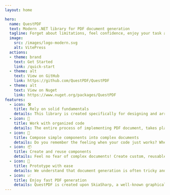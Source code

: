 ```yaml
---
layout: home

hero:
  name: QuestPDF
  text: Modern .NET library for PDF document generation
  tagline: Forget about limitations, feel confidence, enjoy your task and efficiently deliver professional products.
  image:
    src: /images/logo-modern.svg
    alt: VitePress
  actions:
  - theme: brand
    text: Get Started
    link: /quick-start
  - theme: alt
    text: View on GitHub
    link: https://github.com/QuestPDF/QuestPDF
  - theme: alt
    text: View on Nuget
    link: https://www.nuget.org/packages/QuestPDF
features:
  - icon: 🛠️
    title: Rely on solid fundamentals
    details: This library is created specifically for designing and arranging document layouts, with full paging support. Alternative solutions, such as HTML-based converters, are not designed for this purpose and therefore are often unpredictable and do not produce desired results.
  - icon: 📂
    title: Work with organized code
    details: The entire process of implementing PDF document, takes place in your code. Free yourself from slow visual designers and strange technological limitations. Follow simple yet highly effective approaches to create maintainable, high-quality code.
  - icon: 📰
    title: Compose simple components into complex documents
    details: Do you remember the feeling when your code just works? When your ideas are becoming real without any effort? Working with simple, easy to understand, self-explanatory and highly composable layout elements is the key here!
  - icon: 📦
    title: Create and reuse components
    details: Feel no fear of complex documents! Create custom, reusable components and divide the document's layout into easy to maintain pieces. Inject data to customize content and use slots to enhance composability. Decide how complex approaches your solution needs and follow the best path.
  - icon: 📝
    title: Prototype with ease
    details: We understand that document generation is often tricky and require multiple iterations. The library offers additional prototyping tools such as random text generator or image placeholder element. By following best practices, you can develop a document without having data.
  - icon: 📈
    title: Enjoy fast PDF generation
    details: QuestPDF is created upon SkiaSharp, a well-known graphical library, and converts your data into PDF documents. It offers a highly optimized layout engine capable of generating over 1000 PDF files per minute per core. The entire process is thread-safe.
---
```



